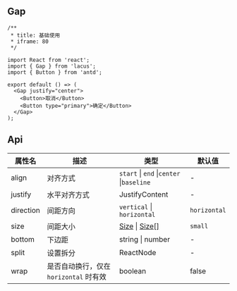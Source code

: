 ## Gap

```tsx
/**
 * title: 基础使用
 * iframe: 80
 */

import React from 'react';
import { Gap } from 'lacus';
import { Button } from 'antd';

export default () => (
  <Gap justify="center">
    <Button>取消</Button>
    <Button type="primary">确定</Button>
  </Gap>
);
```

## Api

| 属性名 | 描述 | 类型 | 默认值 |
| --- | --- | --- | --- |
| align | 对齐方式 | `start` \| `end` \|`center` \|`baseline` | - |
| justify | 水平对齐方式 | JustifyContent | - |
| direction | 间距方向 | `vertical` \| `horizontal` | `horizontal` |
| size | 间距大小 | [Size](#Size) \| [Size\[\]](#Size) | `small` |
| bottom | 下边距 | string \| number | - |
| split | 设置拆分 | ReactNode | - |
| wrap | 是否自动换行，仅在 `horizontal` 时有效 | boolean | false |
